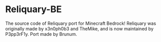 # Reliquary-BE
The source code of Reliquary port for Minecraft Bedrock! Reliquary was originally made by x3n0ph0b3 and TheMike, and is now maintained by P3pp3rF1y. Port made by Brunum.
